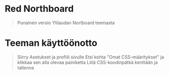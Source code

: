 # Red Northboard
>Punainen versio Ylilaudan Nortboard teemasta

# Teeman käyttöönotto
>Siirry Asetukset ja profiili sivulle
>Etsi kohta "Omat CSS-määritykset" ja klikkaa sen alla olevaa painiketta
>Liitä CSS-koodinpätkä kenttään ja tallenna
